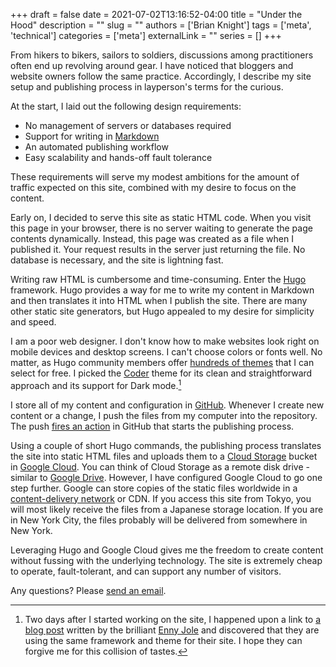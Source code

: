 +++ 
draft = false
date = 2021-07-02T13:16:52-04:00
title = "Under the Hood"
description = ""
slug = ""
authors = ['Brian Knight']
tags = ['meta', 'technical']
categories = ['meta']
externalLink = ""
series = []
+++

From hikers to bikers, sailors to soldiers, discussions among practitioners often end up revolving around gear. I have noticed that bloggers and website owners follow the same practice. Accordingly, I describe my site setup and publishing process in layperson's terms for the curious.

At the start, I laid out the following design requirements:
- No management of servers or databases required
- Support for writing in [Markdown](https://www.markdownguide.org)
- An automated publishing workflow
- Easy scalability and hands-off fault tolerance

These requirements will serve my modest ambitions for the amount of traffic expected on this site, combined with my desire to focus on the content. 

Early on, I decided to serve this site as static HTML code. When you visit this page in your browser, there is no server waiting to generate the page contents dynamically. Instead, this page was created as a file when I published it. Your request results in the server just returning the file. No database is necessary, and the site is lightning fast.

Writing raw HTML is cumbersome and time-consuming. Enter the [Hugo](https://gohugo.io) framework. Hugo provides a way for me to write my content in Markdown and then translates it into HTML when I publish the site. There are many other static site generators, but Hugo appealed to my desire for simplicity and speed.

I am a poor web designer. I don't know how to make websites look right on mobile devices and desktop screens. I can't choose colors or fonts well. No matter, as Hugo community members offer [hundreds of themes](https://themes.gohugo.io) that I can select for free. I picked the [Coder](https://themes.gohugo.io/hugo-coder-portfolio/) theme for its clean and straightforward approach and its support for Dark mode.[^1]

I store all of my content and configuration in [GitHub](https://github.com/brianknight10/mostlyinvisible). Whenever I create new content or a change, I push the files from my computer into the repository. The push [fires an action](https://github.com/features/actions) in GitHub that starts the publishing process.

Using a couple of short Hugo commands, the publishing process translates the site into static HTML files and uploads them to a [Cloud Storage](https://cloud.google.com/storage) bucket in [Google Cloud](https://cloud.google.com). You can think of Cloud Storage as a remote disk drive - similar to [Google Drive](https://drive.google.com). However, I have configured Google Cloud to go one step further. Google can store copies of the static files worldwide in a [content-delivery network](https://en.wikipedia.org/wiki/Content_delivery_network) or CDN. If you access this site from Tokyo, you will most likely receive the files from a Japanese storage location. If you are in New York City, the files probably will be delivered from somewhere in New York.

Leveraging Hugo and Google Cloud gives me the freedom to create content without fussing with the underlying technology. The site is extremely cheap to operate, fault-tolerant, and can support any number of visitors.

Any questions? Please [send an email](mailto:brianknight@hey.com).

[^1]: Two days after I started working on the site, I happened upon a link to [a blog post](https://www.engjole.net/posts/wow-how-many-times-can-i-say-smarandache-wellin-number/) written by the brilliant [Enny Jole](https://www.engjole.net) and discovered that they are using the same framework and theme for their site. I hope they can forgive me for this collision of tastes.